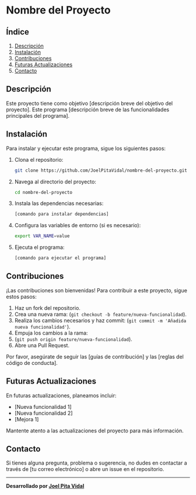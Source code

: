 # Nombre del Proyecto

## Índice
1. [Descripción](#descripción)
2. [Instalación](#instalación)
3. [Contribuciones](#contribuciones)
4. [Futuras Actualizaciones](#futuras-actualizaciones)
5. [Contacto](#contacto)

## Descripción
Este proyecto tiene como objetivo [descripción breve del objetivo del proyecto]. Este programa [descripción breve de las funcionalidades principales del programa].

## Instalación
Para instalar y ejecutar este programa, sigue los siguientes pasos:

1. Clona el repositorio:
    ```bash
    git clone https://github.com/JoelPitaVidal/nombre-del-proyecto.git
    ```

2. Navega al directorio del proyecto:
    ```bash
    cd nombre-del-proyecto
    ```

3. Instala las dependencias necesarias:
    ```bash
    [comando para instalar dependencias]
    ```

4. Configura las variables de entorno (si es necesario):
    ```bash
    export VAR_NAME=value
    ```

5. Ejecuta el programa:
    ```bash
    [comando para ejecutar el programa]
    ```

## Contribuciones
¡Las contribuciones son bienvenidas! Para contribuir a este proyecto, sigue estos pasos:

1. Haz un fork del repositorio.
2. Crea una nueva rama:
     (`git checkout -b feature/nueva-funcionalidad`).
4. Realiza los cambios necesarios y haz commit:
     (`git commit -m 'Añadida nueva funcionalidad'`).
5. Empuja los cambios a la rama:
6.   (`git push origin feature/nueva-funcionalidad`).
7. Abre una Pull Request.

Por favor, asegúrate de seguir las [guías de contribución] y las [reglas del código de conducta].

## Futuras Actualizaciones
En futuras actualizaciones, planeamos incluir:
- [Nueva funcionalidad 1]
- [Nueva funcionalidad 2]
- [Mejora 1]

Mantente atento a las actualizaciones del proyecto para más información.

## Contacto
Si tienes alguna pregunta, problema o sugerencia, no dudes en contactar a través de [tu correo electrónico] o abre un issue en el repositorio.

---

**Desarrollado por [Joel Pita Vidal](https://github.com/JoelPitaVidal)**

